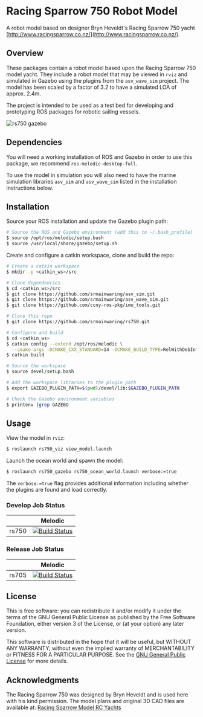# Racing Sparrow 750 Robot Model

A robot model based on designer Bryn Heveldt's Racing Sparrow 750 yacht
[http://www.racingsparrow.co.nz/](http://www.racingsparrow.co.nz/).

## Overview

These packages contain a robot model based upon the Racing Sparrow 750
model yacht. They include a robot model that may be viewed in `rviz` and 
simulated in Gazebo using the plugins from the `asv_wave_sim` project.
The model has been scaled by a factor of 3.2 to have a simulated LOA of approx. 2.4m.

The project is intended to be used as a test bed for developing
and prototyping ROS packages for robotic sailing vessels. 

![rs750 gazebo](https://github.com/srmainwaring/rs750/wiki/images/rs750_gazebo_camera.png)

## Dependencies

You will need a working installation of ROS and Gazebo in order to use this package,
we recommend `ros-melodic-desktop-full`.

To use the model in simulation you will also need to have the marine simulation libraries
`asv_sim` and `asv_wave_sim` listed in the installation instructions below.

## Installation

Source your ROS installation and update the Gazebo plugin path:

```bash
# Source the ROS and Gazebo environment (add this to ~/.bash_profile)
$ source /opt/ros/melodic/setup.bash
$ source /usr/local/share/gazebo/setup.sh
```

Create and configure a catkin workspace, clone and build the repo:

```bash
# Create a catkin workspace 
$ mkdir -p <catkin_ws>/src

# Clone dependencies
$ cd <catkin_ws>/src
$ git clone https://github.com/srmainwaring/asv_sim.git
$ git clone https://github.com/srmainwaring/asv_wave_sim.git
$ git clone https://github.com/ccny-ros-pkg/imu_tools.git

# Clone this repo
$ git clone https://github.com/srmainwaring/rs750.git

# Configure and build
$ cd <catkin_ws>
$ catkin config --extend /opt/ros/melodic \
  --cmake-args -DCMAKE_CXX_STANDARD=14 -DCMAKE_BUILD_TYPE=RelWithDebInfo 
$ catkin build

# Source the workspace
$ source devel/setup.bash

# Add the workspace libraries to the plugin path
$ export GAZEBO_PLUGIN_PATH=$(pwd)/devel/lib:$GAZEBO_PLUGIN_PATH

# Check the Gazebo environment variables
$ printenv |grep GAZEBO
```

## Usage

View the model in `rviz`:

```bash
$ roslaunch rs750_viz view_model.launch
```

Launch the ocean world and spawn the model:

```bash
$ roslaunch rs750_gazebo rs750_ocean_world.launch verbose:=true
```

The `verbose:=true` flag provides additional information including whether
the plugins are found and load correctly.

### Develop Job Status

|    | Melodic |
|--- |--- |
| rs750 | [![Build Status](https://travis-ci.com/srmainwaring/rs750.svg?branch=feature%2Fwrsc-devel)](https://travis-ci.com/srmainwaring/rs750) |


### Release Job Status

|    | Melodic |
|--- |--- |
| rs705 | [![Build Status](https://travis-ci.com/srmainwaring/rs750.svg?branch=master)](https://travis-ci.com/srmainwaring/rs750) |


## License

This is free software: you can redistribute it and/or modify
it under the terms of the GNU General Public License as published by
the Free Software Foundation, either version 3 of the License, or
(at your option) any later version.

This software is distributed in the hope that it will be useful,
but WITHOUT ANY WARRANTY; without even the implied warranty of
MERCHANTABILITY or FITNESS FOR A PARTICULAR PURPOSE.  See the
[GNU General Public License](LICENSE) for more details.

## Acknowledgments

The Racing Sparrow 750 was designed by Bryn Heveldt and is used here with his kind permission.
The model plans and original 3D CAD files are available at:
[Racing Sparrow Model RC Yachts](http://www.racingsparrow.co.nz/theboat/)

